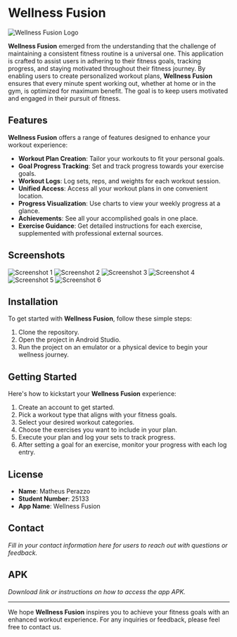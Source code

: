 # Wellness Fusion

![Wellness Fusion Logo](https://github.com/MatheusPzz/WellnessFusion/assets/110614194/977392af-a51f-4b46-9c6f-cef3e5712802 "Wellness Fusion Logo")

**Wellness Fusion** emerged from the understanding that the challenge of maintaining a consistent fitness routine is a universal one. This application is crafted to assist users in adhering to their fitness goals, tracking progress, and staying motivated throughout their fitness journey. By enabling users to create personalized workout plans, **Wellness Fusion** ensures that every minute spent working out, whether at home or in the gym, is optimized for maximum benefit. The goal is to keep users motivated and engaged in their pursuit of fitness.

## Features

**Wellness Fusion** offers a range of features designed to enhance your workout experience:

- **Workout Plan Creation**: Tailor your workouts to fit your personal goals.
- **Goal Progress Tracking**: Set and track progress towards your exercise goals.
- **Workout Logs**: Log sets, reps, and weights for each workout session.
- **Unified Access**: Access all your workout plans in one convenient location.
- **Progress Visualization**: Use charts to view your weekly progress at a glance.
- **Achievements**: See all your accomplished goals in one place.
- **Exercise Guidance**: Get detailed instructions for each exercise, supplemented with professional external sources.

## Screenshots

![Screenshot 1](https://github.com/MatheusPzz/WellnessFusion/assets/110614194/acf2fc62-9b4e-44c8-be9e-0146a73e1680 "Main Interface")
![Screenshot 2](https://github.com/MatheusPzz/WellnessFusion/assets/110614194/69a00a45-d861-4354-80ea-0cff5e7ccd18 "Workout Plan")
![Screenshot 3](https://github.com/MatheusPzz/WellnessFusion/assets/110614194/5b3296fe-1083-47a2-a4d0-7117db9217cf "Workout Log")
![Screenshot 4](https://github.com/MatheusPzz/WellnessFusion/assets/110614194/4692faca-e348-42d0-bab3-5bee9a6022bd "Progress Chart")
![Screenshot 5](https://github.com/MatheusPzz/WellnessFusion/assets/110614194/31d7c2ee-36e7-4e1b-9ecd-bfa3867740b6 "Achievements Page")
![Screenshot 6](https://github.com/MatheusPzz/WellnessFusion/assets/110614194/41b9b494-c264-4dde-82a9-c3be7c5f9e22 "Exercise Guidance")

## Installation

To get started with **Wellness Fusion**, follow these simple steps:

1. Clone the repository.
2. Open the project in Android Studio.
3. Run the project on an emulator or a physical device to begin your wellness journey.

## Getting Started

Here's how to kickstart your **Wellness Fusion** experience:

1. Create an account to get started.
2. Pick a workout type that aligns with your fitness goals.
3. Select your desired workout categories.
4. Choose the exercises you want to include in your plan.
5. Execute your plan and log your sets to track progress.
6. After setting a goal for an exercise, monitor your progress with each log entry.

## License

- **Name**: Matheus Perazzo
- **Student Number**: 25133
- **App Name**: Wellness Fusion

## Contact

_Fill in your contact information here for users to reach out with questions or feedback._

## APK

_Download link or instructions on how to access the app APK._

---

We hope **Wellness Fusion** inspires you to achieve your fitness goals with an enhanced workout experience. For any inquiries or feedback, please feel free to contact us.
